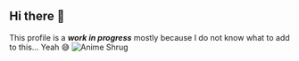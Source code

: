 ## Hi there 👋

This profile is a ***work in progress*** mostly because I do not know what to add to this... Yeah 😅
![Anime Shrug](../uta-sakura-kimi-to-idol-precure.gif)
